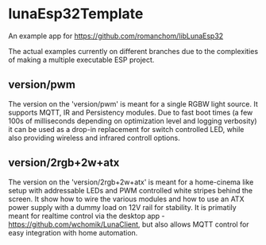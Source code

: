 # lunaEsp32Template

An example app for https://github.com/romanchom/libLunaEsp32

The actual examples currently on different branches due to the complexities of making a multiple executable ESP project.

## version/pwm
The version on the 'version/pwm' is meant for a single RGBW light source. It supports MQTT, IR and Persistency modules. Due to fast boot times (a few 100s of milliseconds depending on optimization level and logging verbosity) it can be used as a drop-in replacement for switch controlled LED, while also providing wireless and infrared controll options. 

## version/2rgb+2w+atx
The version on the 'version/2rgb+2w+atx' is meant for a home-cinema like setup with addressable LEDs and PWM controlled white stripes behind the screen. It show how to wire the various modules and how to use an ATX power supply with a dummy load on 12V rail for stability. It is primatily meant for realtime control via the desktop app - https://github.com/wchomik/LunaClient, but also allows MQTT control for easy integration with home automation.
